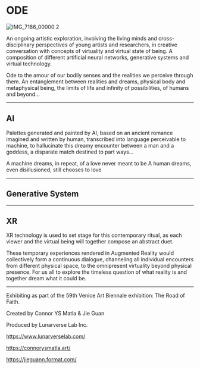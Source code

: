 # ODE
![IMG_7186_00000 2](https://user-images.githubusercontent.com/101434842/186802948-95478cc5-26d8-4dca-98f0-9544700ab001.png)

An ongoing artistic exploration, involving the living minds and cross-disciplinary perspectives of young artists and researchers, in creative conversation with concepts of virtuality and virtual state of being. A composition of different artificial neural networks, generative systems and virtual technology.


Ode to the amour of our bodily senses and the realities we perceive through them. An entanglement between realities and dreams, physical body and metaphysical being, the limits of life and infinity of possibilities, of humans and beyond…

_________________________________________________________________________________________________________________________________________________________


## AI
Palettes generated and painted by AI, based on an ancient romance imagined and written by human, transcribed into language perceivable to machine, to hallucinate this dreamy encounter between a man and a goddess, a disparate match destined to part ways...

A machine dreams, in repeat, of a love never meant to be
A human dreams, even disillusioned, still chooses to love

_________________________________________________________________________________________________________________________________________________________


## Generative System


_________________________________________________________________________________________________________________________________________________________


## XR
XR technology is used to set stage for this contemporary ritual, as each viewer and the virtual being will together compose an abstract duet.
 
These temporary experiences rendered in Augmented Reality would collectively form a continuous dialogue, channeling all individual encounters from different physical space, to the omnipresent virtuality beyond physical presence. For us all to explore the timeless question of what reality is and together dream what it could be.




_________________________________________________________________________________________________________________________________________________________


Exhibiting as part of the 59th Venice Art Biennale exhibition: The Road of Faith.




Created by Connor YS Matla & Jie Guan

Produced by Lunarverse Lab Inc.

https://www.lunarverselab.com/

https://connorysmatla.art/

https://jieguann.format.com/

